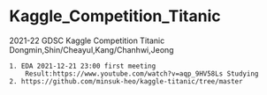 # Kaggle_Competition_Titanic

2021-22 GDSC Kaggle Competition Titanic
Dongmin,Shin/Cheayul,Kang/Chanhwi,Jeong

    1. EDA 2021-12-21 23:00 first meeting
        Result:https://www.youtube.com/watch?v=aqp_9HV58Ls Studying
    2. https://github.com/minsuk-heo/kaggle-titanic/tree/master
